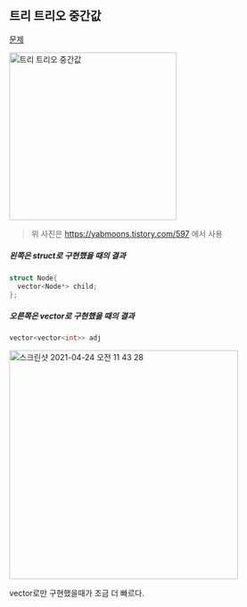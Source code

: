 <h2>트리 트리오 중간값</h2>

[문제](https://programmers.co.kr/learn/courses/30/lessons/68937)

<img width="300" alt="트리 트리오 중간값" src="https://user-images.githubusercontent.com/54436228/115168357-927c8d80-a0f5-11eb-8b20-5f33e40aad19.png">

> 위 사진은 https://yabmoons.tistory.com/597 에서 사용


<h5>왼쪽은 struct로 구현했을 때의 결과</h5>

```C++
struct Node{
  vector<Node*> child;
};
```
<h5>오른쪽은 vector로 구현했을 때의 결과</h5>

```C++
vector<vector<int>> adj 
```

<img width="410" alt="스크린샷 2021-04-24 오전 11 43 28" src="https://user-images.githubusercontent.com/54436228/115944750-aa3b8380-a4f2-11eb-9b8c-16d1decab8e7.png">

vector로만 구현했을때가 조금 더 빠르다.<br>
